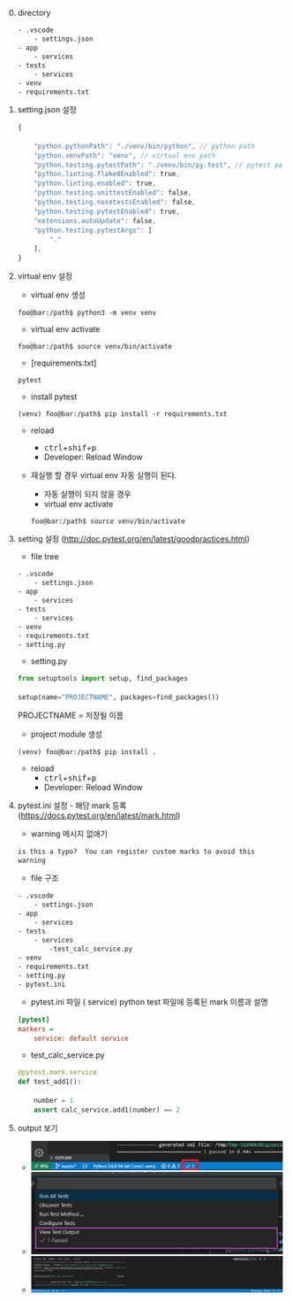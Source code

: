 0. directory
    ```
    - .vscode
        - settings.json
    - app
        - services
    - tests
        - services
    - venv
    - requirements.txt
    ```

1. setting.json 설정 
    ```javascript
    {
	    
	    "python.pythonPath": "./venv/bin/python", // python path
	    "python.venvPath": "venv", // virtual env path
	    "python.testing.pytestPath": "./venv/bin/py.test", // pytest path
	    "python.linting.flake8Enabled": true,
	    "python.linting.enabled": true,
	    "python.testing.unittestEnabled": false,
	    "python.testing.nosetestsEnabled": false,
	    "python.testing.pytestEnabled": true,
	    "extensions.autoUpdate": false,
	    "python.testing.pytestArgs": [
	        "."
	    ],
	}

    ```

2. virtual env 설정
    - virtual env 생성

    ```console
    foo@bar:/path$ python3 -m venv venv
    ```

    - virtual env activate
    ```console
    foo@bar:/path$ source venv/bin/activate
    ``` 

    - [requirements.txt]
    ```
    pytest
    ```

    - install pytest
    ```console
    (venv) foo@bar:/path$ pip install -r requirements.txt
    ```
    - reload 
        - <kbd>ctrl</kbd>+<kbd>shif</kbd>+<kbd>p</kbd>
        - Developer: Reload Window

    - 재실행 할 경우 virtual env 자동 실행이 된다.
        - 자동 실행이 되지 않을 경우
        - virtual env activate
        ```console
        foo@bar:/path$ source venv/bin/activate
        ``` 
        

3. setting 설정 (http://doc.pytest.org/en/latest/goodpractices.html)
    - file tree
    ```
    - .vscode
        - settings.json
    - app
        - services
    - tests
        - services
    - venv
    - requirements.txt
    - setting.py
    ```

    - setting.py
    
    ```python
    from setuptools import setup, find_packages

    setup(name="PROJECTNAME", packages=find_packages())
    ```
    PROJECTNAME = 저장될 이름

    - project module 생성
    ```
    (venv) foo@bar:/path$ pip install .
    ```

    - reload 
        - <kbd>ctrl</kbd>+<kbd>shif</kbd>+<kbd>p</kbd>
        - Developer: Reload Window

4. pytest.ini 설정 - 해당 mark 등록(https://docs.pytest.org/en/latest/mark.html)
    - warning 메시지 없애기
    ```
    is this a typo?  You can register custom marks to avoid this warning
    ```
    - file 구조
    ```
    - .vscode
        - settings.json
    - app
        - services
    - tests
        - services
            -test_calc_service.py
    - venv
    - requirements.txt
    - setting.py
    - pytest.ini
    ```

    - pytest.ini 파일 ( service) python test 파일에 등록된 mark 이름과 설명

    ```ini
    [pytest]
    markers =
        service: default service
    ```
    - test_calc_service.py
    ```python
    @pytest.mark.service
    def test_add1():

        number = 1
        assert calc_service.add1(number) == 2
    ```
    
5. output 보기
    - ![](/img/1.png)
    - ![](/img/2.png)
    - ![](/img/3.png)